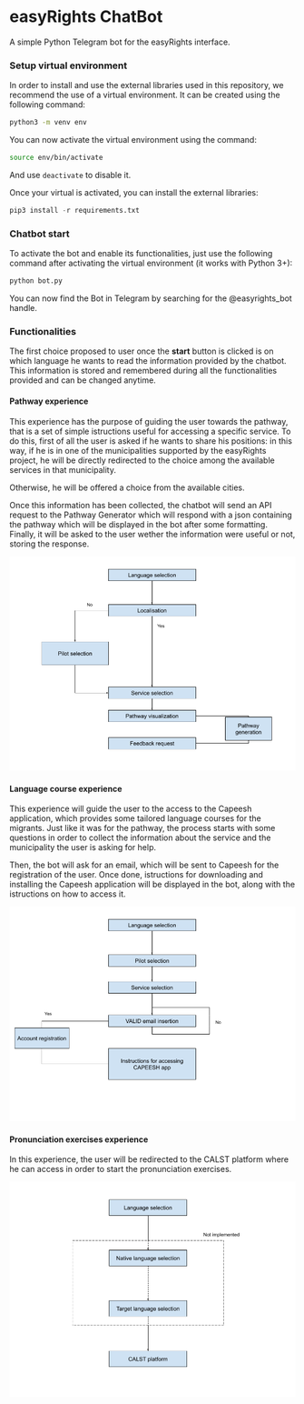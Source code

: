 # easyRights ChatBot
A simple Python Telegram bot for the easyRights interface.

### Setup virtual environment

In order to install and use the external libraries used in this repository, we recommend the use of a virtual environment.
It can be created using the following command:

```bash
python3 -m venv env
```

You can now activate the virtual environment using the command:

```bash
source env/bin/activate
```

And use ```deactivate``` to disable it.

Once your virtual is activated, you can install the external libraries:

```python
pip3 install -r requirements.txt
```

### Chatbot start

To activate the bot and enable its functionalities, just use the following command after activating the virtual environment (it works with Python 3+):
```bash
python bot.py
```
You can now find the Bot in Telegram by searching for the @easyrights_bot handle.

### Functionalities

The first choice proposed to user once the **start** button is clicked is on which language he wants to read the information provided by the chatbot.
This information is stored and remembered during all the functionalities provided and can be changed anytime.

#### Pathway experience
This experience has the purpose of guiding the user towards the pathway, that is a set of simple istructions useful for accessing a specific service.
To do this, first of all the user is asked if he wants to share his positions: in this way, if he is in one of the municipalities supported by the easyRights project, 
he will be directly redirected to the choice among the available services in that municipality.

Otherwise, he will be offered a choice from the available cities.

Once this information has been collected, the chatbot will send an API request to the Pathway Generator which will respond with a json containing the pathway
which will be displayed in the bot after some formatting. Finally, it will be asked to the user wether the information were useful or not, storing the response.

![alt text](https://github.com/D2KLab/easyRights_bot/blob/main/imgs/pathway.png)

#### Language course experience
This experience will guide the user to the access to the Capeesh application, which provides some tailored language courses for the migrants.
Just like it was for the pathway, the process starts with some questions in order to collect the information about the service and the municipality
the user is asking for help.

Then, the bot will ask for an email, which will be sent to Capeesh for the registration of the user. Once done, istructions for downloading and installing the Capeesh application will be displayed in the bot, along with the istructions on how to access it.


![alt text](https://github.com/D2KLab/easyRights_bot/blob/main/imgs/capeesh.png)

#### Pronunciation exercises experience
In this experience, the user will be redirected to the CALST platform where he can access in order to start the pronunciation exercises.

![alt text](https://github.com/D2KLab/easyRights_bot/blob/main/imgs/calst.png)